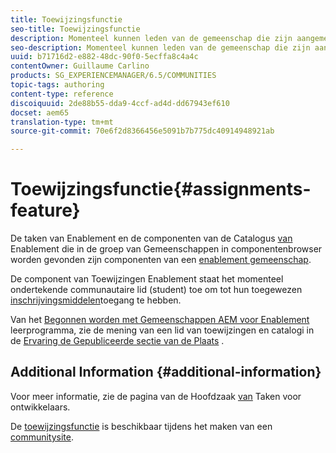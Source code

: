 ```yaml
---
title: Toewijzingsfunctie
seo-title: Toewijzingsfunctie
description: Momenteel kunnen leden van de gemeenschap die zijn aangemeld toegang krijgen tot toegewezen bronnen voor activering
seo-description: Momenteel kunnen leden van de gemeenschap die zijn aangemeld toegang krijgen tot toegewezen bronnen voor activering
uuid: b71716d2-e882-48dc-90f0-5ecffa8c4a4c
contentOwner: Guillaume Carlino
products: SG_EXPERIENCEMANAGER/6.5/COMMUNITIES
topic-tags: authoring
content-type: reference
discoiquuid: 2de88b55-dda9-4ccf-ad4d-dd67943ef610
docset: aem65
translation-type: tm+mt
source-git-commit: 70e6f2d8366456e5091b7b775dc40914948921ab

---
```



# Toewijzingsfunctie{#assignments-feature}

De taken van Enablement en de componenten van de Catalogus [van](/help/communities/catalog.md) Enablement die in de groep van Gemeenschappen in componentenbrowser worden gevonden zijn componenten van een [enablement gemeenschap](/help/communities/overview.md#enablement-community).

De component van Toewijzingen Enablement staat het momenteel ondertekende communautaire lid (student) toe om tot hun toegewezen [inschrijvingsmiddelen](/help/communities/resources.md)toegang te hebben.

Van het [Begonnen worden met Gemeenschappen AEM voor Enablement](/help/communities/getting-started-enablement.md) leerprogramma, zie de mening van een lid van toewijzingen en catalogi in de [Ervaring de Gepubliceerde sectie van de Plaats](/help/communities/enablement-published-site.md) .

## Additional Information {#additional-information}

Voor meer informatie, zie de pagina van de Hoofdzaak [van](/help/communities/essentials-assignments.md) Taken voor ontwikkelaars.

De [toewijzingsfunctie](/help/communities/functions.md#assignments-function) is beschikbaar tijdens het maken van een [communitysite](/help/communities/sites-console.md).
